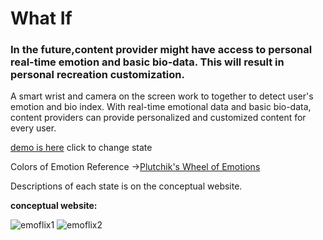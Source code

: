 # What If
### In the future,content provider might have access to personal real-time emotion and basic bio-data. This will result in personal recreation customization.


A smart wrist and camera on the screen work to together to detect user's emotion and bio index. With real-time emotional data and basic bio-data, content providers can provide personalized and customized content for every user.

[demo is here](https://invis.io/SEEX6R69M#/268900173_Got_Happy)
click to change state

Colors of Emotion Reference ->[Plutchik's Wheel of Emotions](https://en.wikipedia.org/wiki/Contrasting_and_categorization_of_emotions#Plutchik.27s_wheel_of_emotions)


Descriptions of each state is on the conceptual website.

**conceptual website:**

 ![emoflix1](emoflix1.png)
 ![emoflix2](emoflix2.png)